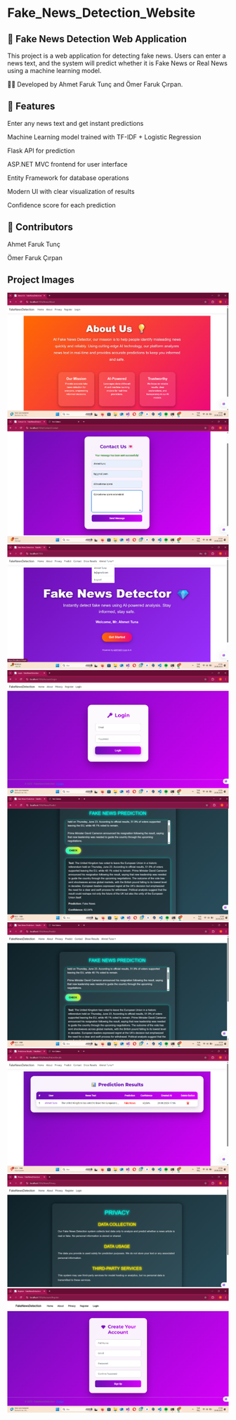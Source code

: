 # Fake_News_Detection_Website


## 📰 Fake News Detection Web Application

This project is a web application for detecting fake news. Users can enter a news text, and the system will predict whether it is Fake News or Real News using a machine learning model.

👨‍💻 Developed by Ahmet Faruk Tunç and Ömer Faruk Çırpan.

## 🚀 Features

Enter any news text and get instant predictions

Machine Learning model trained with TF-IDF + Logistic Regression

Flask API for prediction

ASP.NET MVC frontend for user interface

Entity Framework for database operations

Modern UI with clear visualization of results

Confidence score for each prediction

## 👥 Contributors

Ahmet Faruk Tunç

Ömer Faruk Çırpan

## Project Images
![Proje Logosu](https://github.com/AhmetFarukTUNC/Fake_News_Detection_Website/blob/main/PROJECTIMAGES/aboutbeforelogin.png)
![Proje Logosu](https://github.com/AhmetFarukTUNC/Fake_News_Detection_Website/blob/main/PROJECTIMAGES/contact.png)
![Proje Logosu](https://github.com/AhmetFarukTUNC/Fake_News_Detection_Website/blob/main/PROJECTIMAGES/homepageafterlogin.png)
![Proje Logosu](https://github.com/AhmetFarukTUNC/Fake_News_Detection_Website/blob/main/PROJECTIMAGES/login.png)
![Proje Logosu](https://github.com/AhmetFarukTUNC/Fake_News_Detection_Website/blob/main/PROJECTIMAGES/predict1.png)
![Proje Logosu](https://github.com/AhmetFarukTUNC/Fake_News_Detection_Website/blob/main/PROJECTIMAGES/predict2.png)
![Proje Logosu](https://github.com/AhmetFarukTUNC/Fake_News_Detection_Website/blob/main/PROJECTIMAGES/predictionresults.png)
![Proje Logosu](https://github.com/AhmetFarukTUNC/Fake_News_Detection_Website/blob/main/PROJECTIMAGES/privacybeforelogin.png)
![Proje Logosu](https://github.com/AhmetFarukTUNC/Fake_News_Detection_Website/blob/main/PROJECTIMAGES/register.png)



